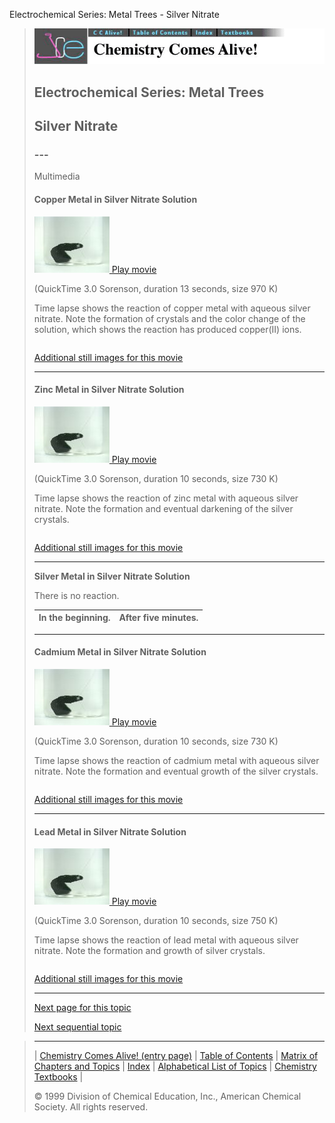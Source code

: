 





 Electrochemical Series: Metal Trees - Silver Nitrate
 



> ![Chemistry Comes Alive!](ccahead.gif)
> 
> 
> 
> 
> 
> 
> 
> 
> 
> ## Electrochemical Series: Metal Trees
> 
> 
> 
> 
> 
> ## Silver Nitrate
> 
> 
> 
> 
> 
> 
> ### ---
> 
> 
>  Multimedia
> 
> 
> 
> #### Copper Metal in Silver Nitrate Solution
> 
> 
> 
> 
> 
> [![](0.JPG)
>  Play movie](../../MVHTM/TREES/TREE02.HTM) 
> 
> 
> 
>  (QuickTime 3.0 Sorenson, duration 13 seconds, size 970 K)
>  
> 
> 
> 
>  Time lapse shows the reaction of copper metal with aqueous silver nitrate. 
Note the formation of crystals and the color change of the solution, which shows 
the reaction has produced copper(II) ions.
>  
> 
> 
> 
> 
> 
> 
> 
> |  |  |  |  |
> | --- | --- | --- | --- |
> 
> 
> 
> 
> 
> 
> [Additional still images
for this movie](../../STHTM/TREES/TREE02.HTM) 
> 
> 
> 
> 
> 
> ---
> 
> 
> 
> #### Zinc Metal in Silver Nitrate Solution
> 
> 
> 
> 
> 
> [![](0.JPG)
>  Play movie](../../MVHTM/TREES/TREE03.HTM) 
> 
> 
> 
>  (QuickTime 3.0 Sorenson, duration 10 seconds, size 730 K)
>  
> 
> 
> 
>  Time lapse shows the reaction of zinc metal with aqueous silver nitrate. 
Note the formation and eventual darkening of the silver crystals.
>  
> 
> 
> 
> 
> 
> 
> 
> |  |  |  |  |
> | --- | --- | --- | --- |
> 
> 
> 
> 
> 
> 
> [Additional still images
for this movie](../../STHTM/TREES/TREE03.HTM) 
> 
> 
> 
> 
> 
> ---
> 
> 
> 
> **Silver Metal in Silver Nitrate Solution** 
> 
> 
> 
> 
>  There is no reaction.
>  
> 
> 
> 
> 
> 
> 
> | In the beginning. | After five minutes. |
> | --- | --- |
> 
> 
> 
> 
> 
> ---
> 
> 
> #### Cadmium Metal in Silver Nitrate Solution
> 
> 
> 
> 
> 
> [![](0.JPG)
>  Play movie](../../MVHTM/TREES/TREE05.HTM) 
> 
> 
> 
>  (QuickTime 3.0 Sorenson, duration 10 seconds, size 730 K)
>  
> 
> 
> 
>  Time lapse shows the reaction of cadmium metal with aqueous silver 
nitrate. Note the formation and eventual growth of the silver crystals.
>  
> 
> 
> 
> 
> 
> 
> 
> |  |  |  |
> | --- | --- | --- |
> 
> 
> 
> 
> 
> 
> [Additional still images
for this movie](../../STHTM/TREES/TREE05.HTM) 
> 
> 
> 
> 
> 
> ---
> 
> 
> 
> #### Lead Metal in Silver Nitrate Solution
> 
> 
> 
> 
> 
> [![](0.JPG)
>  Play movie](../../MVHTM/TREES/TREE06.HTM) 
> 
> 
> 
>  (QuickTime 3.0 Sorenson, duration 10 seconds, size 750 K)
>  
> 
> 
> 
>  Time lapse shows the reaction of lead metal with aqueous silver nitrate. Note the formation and growth of silver crystals.
>  
> 
> 
> 
> 
> 
> 
> 
> |  |  |  |  |
> | --- | --- | --- | --- |
> 
> 
> 
> 
> 
> 
> [Additional still images
for this movie](../../STHTM/TREES/TREE06.HTM) 
> 
> 
> 
> 
> 
> ---
> 
> 
> 
> 
> 
> 
> 
> 
> 
> [Next page for this topic](../../MAIN/TREES/PAGE3CU.HTM) 
> 
> 
> 
> 
> 
> 
> [Next sequential topic](../../MAIN/ELECSOL/PAGE1.HTM)



> ---
> 
> 
>  |
>  [Chemistry Comes Alive! (entry page)](../../INDEX.HTM) 
>  |
>  [Table of Contents](../../CONTENTS.HTM) 
>  |
>  [Matrix of Chapters and Topics](../../MATRIX.HTM) 
>  |
>  [Index](../../WORDS.HTM) 
>  |
>  [Alphabetical List of Topics](../../ALPHATOP.HTM) 
>  |
>  [Chemistry Textbooks](../../BOOKS.HTM) 
>  |
>  
>  © 1999 Division of Chemical Education, Inc.,
American Chemical Society. All rights reserved.





